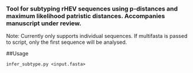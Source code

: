 ### Tool for subtyping rHEV sequences using p-distances and maximum likelihood patristic distances. Accompanies manuscript under review.

Note: Currently only supports individual sequences. If multifasta is passed to script, only the first sequence will be analysed. 

##Usage
```
infer_subtype.py <input.fasta>
```
